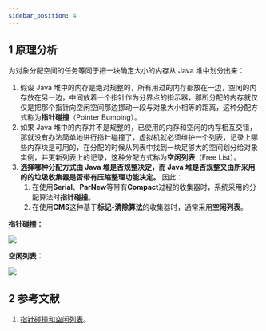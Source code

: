 ```yaml
---
sidebar_position: 4
---
```


## 1 原理分析

为对象分配空间的任务等同于把一块确定大小的内存从 Java 堆中划分出来：

1. 假设 Java 堆中的内存是绝对规整的，所有用过的内存都放在一边，空闲的内存放在另一边，中间放着一个指针作为分界点的指示器，那所分配的内存就仅仅是把那个指针向空闲空间那边挪动一段与对象大小相等的距离，这种分配方式称为**指针碰撞**（Pointer Bumping）。
2. 如果 Java 堆中的内存并不是规整的，已使用的内存和空闲的内存相互交错，那就没有办法简单地进行指针碰撞了，虚拟机就必须维护一个列表，记录上哪些内存块是可用的，在分配的时候从列表中找到一块足够大的空间划分给对象实例，并更新列表上的记录，这种分配方式称为**空闲列表**（Free List）。
3. **选择哪种分配方式由 Java 堆是否规整决定，而 Java 堆是否规整又由所采用的的垃圾收集器是否带有压缩整理功能决定。** 因此：
   1. 在使用**Serial**、**ParNew**等带有**Compact**过程的收集器时，系统采用的分配算法时**指针碰撞**。
   2. 在使用**CMS**这种基于**标记-清除算法**的收集器时，通常采用**空闲列表**。

**指针碰撞：**

![](https://notebook.grayson.top/media/202105//1621914623.735002.png)

**空闲列表：**

![](https://notebook.grayson.top/media/202105//1621914623.7397084.png)

## 2 参考文献

1. [指针碰撞和空闲列表](https://blog.csdn.net/yun_ld/article/details/105103011)。

